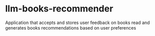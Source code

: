 # llm-books-recommender
Application that accepts and stores user feedback on books read and generates books recommendations based on user preferences
